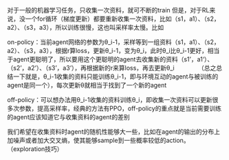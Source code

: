 对于一般的机器学习任务，只收集一次资料，就可不断的train
但是，对于RL来说，没一个for循环（梯度更新）都要重新收集一次资料，比如（s1，a1）、（s2，a2）、（s3，a3），所以训练很慢，这也叫采样率太慢。比如

on-policy：当前agent网络的参数为θ_i-1，采样等到一组资料（s1，a1）、（s2，a2）、（s3，a3），根据r算loss，更新θ_i-1，变为θ_i，此时θ_i比θ_i-1更好，相当于agent更聪明了，所以要用这个更聪明的agent去收集新的资料（s1’，a1‘）、（s2’，a2‘）、（s3’，a3‘），再根据新的r来算loss，再去更新θ_i              （总之总结一下就是，θ_i-1收集的资料只能训练θ_i-1，即与环境互动的agent与被训练的agent是同一个），每次更新θ就相当于找到了一个新的agent

off-policy：可以想办法用θ_i-1收集的资料训练θ_i，即收集一次资料可以更新很多次参数，提高采样率，经典的方法有PPO，off-policy的重点就是当前需要训练的agent应该知道它与收集资料的agent的差别

我们希望在收集资料时agent的随机性能够大一些，比如在agent的输出的分布上加噪声或者加大交叉熵，使其能够sample到一些概率较低的action。（exploration技巧）